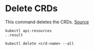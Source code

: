 # Delete CRDs

This command deletes the CRDs. [Source](https://stackable.tech/en/deleting-custom-resources-in-a-kubernetes-namespace/)
```
kubectl api-resources
..result

kubectl delete <crd-name> --all
```
